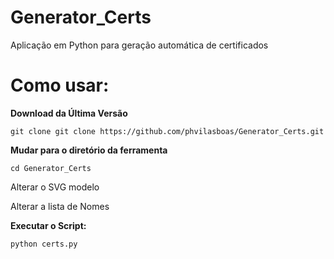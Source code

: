 # Generator_Certs
Aplicação em Python para geração automática de certificados
# Como usar:
**Download da Última Versão**
```
git clone git clone https://github.com/phvilasboas/Generator_Certs.git 
```
**Mudar para o diretório da ferramenta**
```
cd Generator_Certs 
```
Alterar o SVG modelo

Alterar a lista de Nomes

**Executar o Script:**
```
python certs.py
```
